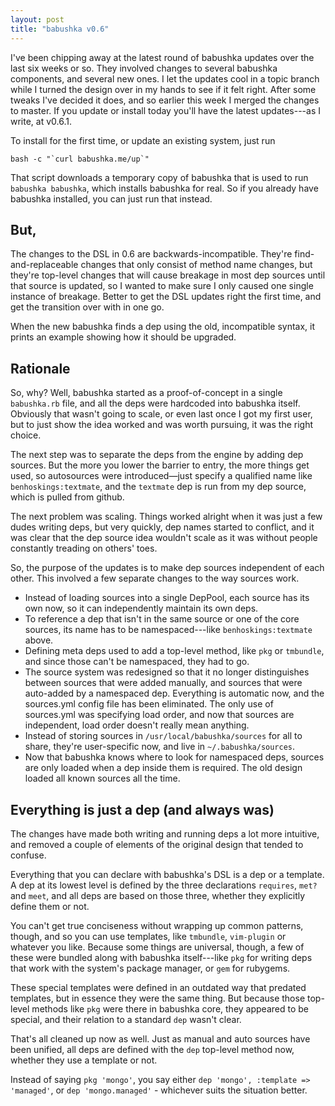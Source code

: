 ```yaml
---
layout: post
title: "babushka v0.6"
---
```


I've been chipping away at the latest round of babushka updates over the last six weeks or so. They involved changes to several babushka components, and several new ones. I let the updates cool in a topic branch while I turned the design over in my hands to see if it felt right. After some tweaks I've decided it does, and so earlier this week I merged the changes to master. If you update or install today you'll have the latest updates---as I write, at v0.6.1.

To install for the first time, or update an existing system, just run

    bash -c "`curl babushka.me/up`"

That script downloads a temporary copy of babushka that is used to run `babushka babushka`, which installs babushka for real. So if you already have babushka installed, you can just run that instead.

## But,

The changes to the DSL in 0.6 are backwards-incompatible. They're find-and-replaceable changes that only consist of method name changes, but they're top-level changes that will cause breakage in most dep sources until that source is updated, so I wanted to make sure I only caused one single instance of breakage. Better to get the DSL updates right the first time, and get the transition over with in one go.

When the new babushka finds a dep using the old, incompatible syntax, it prints an example showing how it should be upgraded.

## Rationale

So, why? Well, babushka started as a proof-of-concept in a single `babushka.rb` file, and all the deps were hardcoded into babushka itself. Obviously that wasn't going to scale, or even last once I got my first user, but to just show the idea worked and was worth pursuing, it was the right choice.

The next step was to separate the deps from the engine by adding dep sources. But the more you lower the barrier to entry, the more things get used, so autosources were introduced—just specify a qualified name like `benhoskings:textmate`, and the `textmate` dep is run from my dep source, which is pulled from github.

The next problem was scaling. Things worked alright when it was just a few dudes writing deps, but very quickly, dep names started to conflict, and it was clear that the dep source idea wouldn't scale as it was without people constantly treading on others' toes.

So, the purpose of the updates is to make dep sources independent of each other. This involved a few separate changes to the way sources work.

- Instead of loading sources into a single DepPool, each source has its own now, so it can independently maintain its own deps.
- To reference a dep that isn't in the same source or one of the core sources, its name has to be namespaced---like `benhoskings:textmate` above.
- Defining meta deps used to add a top-level method, like `pkg` or `tmbundle`, and since those can't be namespaced, they had to go.
- The source system was redesigned so that it no longer distinguishes between sources that were added manually, and sources that were auto-added by a namespaced dep. Everything is automatic now, and the sources.yml config file has been eliminated. The only use of sources.yml was specifying load order, and now that sources are independent, load order doesn't really mean anything.
- Instead of storing sources in `/usr/local/babushka/sources` for all to share, they're user-specific now, and live in `~/.babushka/sources`.
- Now that babushka knows where to look for namespaced deps, sources are only loaded when a dep inside them is required. The old design loaded all known sources all the time.

## Everything is just a dep (and always was)

The changes have made both writing and running deps a lot more intuitive, and removed a couple of elements of the original design that tended to confuse.

Everything that you can declare with babushka's DSL is a dep or a template. A dep at its lowest level is defined by the three declarations `requires`, `met?` and `meet`, and all deps are based on those three, whether they explicitly define them or not.

You can't get true conciseness without wrapping up common patterns, though, and so you can use templates, like `tmbundle`, `vim-plugin` or whatever you like. Because some things are universal, though, a few of these were bundled along with babushka itself---like `pkg` for writing deps that work with the system's package manager, or `gem` for rubygems.

These special templates were defined in an outdated way that predated templates, but in essence they were the same thing. But because those top-level methods like `pkg` were there in babushka core, they appeared to be special, and their relation to a standard `dep` wasn't clear.

That's all cleaned up now as well. Just as manual and auto sources have been unified, all deps are defined with the `dep` top-level method now, whether they use a template or not.

Instead of saying `pkg 'mongo'`, you say either `dep 'mongo', :template => 'managed'`, or `dep 'mongo.managed'` - whichever suits the situation better.
